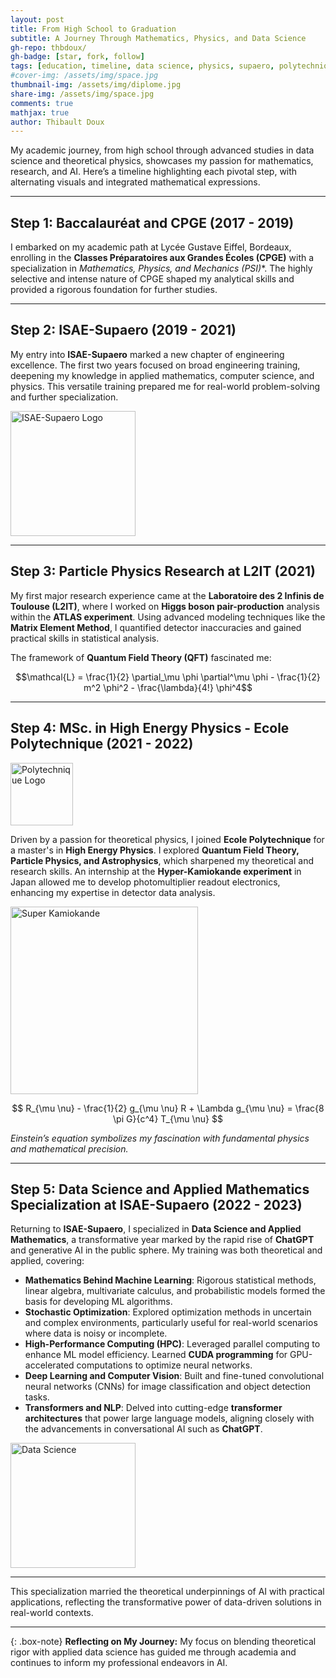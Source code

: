 ```yaml
---
layout: post
title: From High School to Graduation
subtitle: A Journey Through Mathematics, Physics, and Data Science
gh-repo: thbdoux/
gh-badge: [star, fork, follow]
tags: [education, timeline, data science, physics, supaero, polytechnique]
#cover-img: /assets/img/space.jpg
thumbnail-img: /assets/img/diplome.jpg
share-img: /assets/img/space.jpg
comments: true
mathjax: true
author: Thibault Doux
---
```


My academic journey, from high school through advanced studies in data science and theoretical physics, showcases my passion for mathematics, research, and AI. Here’s a timeline highlighting each pivotal step, with alternating visuals and integrated mathematical expressions.

---

## Step 1: Baccalauréat and CPGE (2017 - 2019)


I embarked on my academic path at Lycée Gustave Eiffel, Bordeaux, enrolling in the **Classes Préparatoires aux Grandes Écoles (CPGE)** with a specialization in **Mathematics, Physics, and Mechanics (PSI*)**. The highly selective and intense nature of CPGE shaped my analytical skills and provided a rigorous foundation for further studies.

---

## Step 2: ISAE-Supaero (2019 - 2021)

My entry into **ISAE-Supaero** marked a new chapter of engineering excellence. The first two years focused on broad engineering training, deepening my knowledge in applied mathematics, computer science, and physics. This versatile training prepared me for real-world problem-solving and further specialization.

<img src="https://upload.wikimedia.org/wikipedia/fr/d/d7/Logo_ISEA-Supa%C3%A9ro.png" alt="ISAE-Supaero Logo" style="width:200px; height:auto;" class="center">


---

## Step 3: Particle Physics Research at L2IT (2021)

My first major research experience came at the **Laboratoire des 2 Infinis de Toulouse (L2IT)**, where I worked on **Higgs boson pair-production** analysis within the **ATLAS experiment**. Using advanced modeling techniques like the **Matrix Element Method**, I quantified detector inaccuracies and gained practical skills in statistical analysis.


The framework of **Quantum Field Theory (QFT)** fascinated me:


$$\mathcal{L} = \frac{1}{2} \partial_\mu \phi \partial^\mu \phi - \frac{1}{2} m^2 \phi^2 - \frac{\lambda}{4!} \phi^4$$

---

## Step 4: MSc. in High Energy Physics - Ecole Polytechnique (2021 - 2022)


<img src="https://upload.wikimedia.org/wikipedia/commons/0/05/POLYTECHNIQUE-IP_PARIS.png" alt="Polytechnique Logo" style="width:100px; height:auto;" class="center">

Driven by a passion for theoretical physics, I joined **Ecole Polytechnique** for a master's in **High Energy Physics**. I explored **Quantum Field Theory, Particle Physics, and Astrophysics**, which sharpened my theoretical and research skills. An internship at the **Hyper-Kamiokande experiment** in Japan allowed me to develop photomultiplier readout electronics, enhancing my expertise in detector data analysis.


<img src="https://images.nature.com/lw1200/magazine-assets/d41586-019-03874-w/d41586-019-03874-w_17501724.jpg" alt="Super Kamiokande" style="width:300px; height:auto;" class="center">

$$
R_{\mu \nu} - \frac{1}{2} g_{\mu \nu} R + \Lambda g_{\mu \nu} = \frac{8 \pi G}{c^4} T_{\mu \nu}
$$


*Einstein’s equation symbolizes my fascination with fundamental physics and mathematical precision.*

---


## Step 5: Data Science and Applied Mathematics Specialization at ISAE-Supaero (2022 - 2023)

Returning to **ISAE-Supaero**, I specialized in **Data Science and Applied Mathematics**, a transformative year marked by the rapid rise of **ChatGPT** and generative AI in the public sphere. My training was both theoretical and applied, covering:

- **Mathematics Behind Machine Learning**: Rigorous statistical methods, linear algebra, multivariate calculus, and probabilistic models formed the basis for developing ML algorithms.
- **Stochastic Optimization**: Explored optimization methods in uncertain and complex environments, particularly useful for real-world scenarios where data is noisy or incomplete.
- **High-Performance Computing (HPC)**: Leveraged parallel computing to enhance ML model efficiency. Learned **CUDA programming** for GPU-accelerated computations to optimize neural networks.
- **Deep Learning and Computer Vision**: Built and fine-tuned convolutional neural networks (CNNs) for image classification and object detection tasks.
- **Transformers and NLP**: Delved into cutting-edge **transformer architectures** that power large language models, aligning closely with the advancements in conversational AI such as **ChatGPT**.


<img src="https://machinelearningmastery.com/wp-content/uploads/2021/08/attention_research_1.png" alt="Data Science" style="width:200px; height:auto;" class="float-left">


---


This specialization married the theoretical underpinnings of AI with practical applications, reflecting the transformative power of data-driven solutions in real-world contexts.

---

{: .box-note}
**Reflecting on My Journey:** My focus on blending theoretical rigor with applied data science has guided me through academia and continues to inform my professional endeavors in AI.

